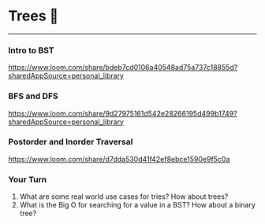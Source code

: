 # Trees 🌲

---

### Intro to BST

https://www.loom.com/share/bdeb7cd0106a40548ad75a737c18855d?sharedAppSource=personal_library

### BFS and DFS

https://www.loom.com/share/9d27975161d542e28266195d499b1749?sharedAppSource=personal_library

### Postorder and Inorder Traversal

https://www.loom.com/share/d7dda530d41f42ef8ebce1590e9f5c0a

### Your Turn

1. What are some real world use cases for tries? How about trees?
2. What is the Big O for searching for a value in a BST? How about a binary tree?
